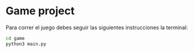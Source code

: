 # Game project

Para correr el juego debes seguir las siguientes instrucciones la terminal:

```sh
cd game
python3 main.py
```
